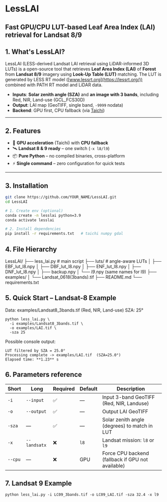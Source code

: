 # LessLAI  
**Fast GPU/CPU LUT-based Leaf Area Index (LAI) retrieval for Landsat 8/9**
---

## 1. What's LessLAI?
LessLAI (LESS-derived Landsat LAI retrieval using LiDAR-informed 3D LUTs) is a open-source tool that retrieves **Leaf Area Index (LAI)** of **Forest** from **Landsat 8/9** imagery using **Look-Up Table (LUT)** matching. The LUT is generated by LESS RT model ([www.lessrt.org](https://lessrt.org/)) combined with PATH RT model and LiDAR data. 
- **Inputs**: **Solar zenith angle (SZA)** and **an image with 3 bands**, including Red, NIR, Land-use (GCL_FCS30D) 
- **Output**: LAI map (GeoTIFF, single band, `-9999` nodata)  
- **Backend**: GPU first, CPU fallback (via [Taichi](https://taichi-lang.org/)) 
---

## 2. Features
- 🚀 **GPU acceleration** (Taichi) with **CPU fallback**  
- 🛰️ **Landsat 8 & 9 ready** – one switch (`-x l8/l9`)  
- 📦 **Pure Python** – no compiled binaries, cross-platform  
- ⚡ **Single command** – zero configuration for quick tests

---

## 3. Installation
```bash
git clone https://github.com/YOUR_NAME/LessLAI.git
cd LessLAI

# 1. Create env (optional)
conda create -n lesslai python=3.9
conda activate lesslai

# 2. Install dependencies
pip install -r requirements.txt   # taichi numpy gdal
```

## 4. File Hierarchy
LessLAI/
├── less_lai.py                 # main script
├── luts/                       # angle-aware LUTs
│   ├── EBF_lut_l8.npy
│   ├── DBF_lut_l8.npy
│   ├── ENF_lut_l8.npy
│   ├── DNF_lut_l8.npy
│   ├── backup.npy
│   └── *l9*.npy  (same names for l9)
├── examples/
│   └── Landsat_0618(3bands).tif
├── README.md
└── requirements.txt

## 5. Quick Start – Landsat-8 Example
Data: examples/Landsat8_3bands.tif (Red, NIR, Land-use)
SZA: 25°
```
python less_lai.py \
  -i examples/Landsat8_3bands.tif \
  -o examples/LAI.tif \
  -sza 25
```
Possible console output:
```→ Using GPU backend
LUT filtered by SZA = 25.0°
Processing complete -> examples/LAI.tif  (SZA=25.0°)
Elapsed time: **1.23** s
```

## 6. Parameters reference
| Short | Long         | Required | Default | Description                                               |
|-------|--------------|----------|---------|-----------------------------------------------------------|
| `-i`  | `--input`    | ✅       | —       | Input 3-band GeoTIFF (Red, NIR, Landuse)                  |
| `-o`  | `--output`   | ✅       | —       | Output LAI GeoTIFF                                        |
| `-sza`| —            | ✅       | —       | Solar zenith angle (degrees) to match in LUT              |
| `-x`  | `--landsatx` | ❌       | `l8`    | Landsat mission: `l8` or `l9`                             |
| `--cpu`| —           | ❌       | GPU     | Force CPU backend (fallback if GPU not available)         |

## 7. Landsat 9 Example
```
python less_lai.py -i LC09_3bands.tif -o LC09_LAI.tif -sza 32.4 -x l9
```